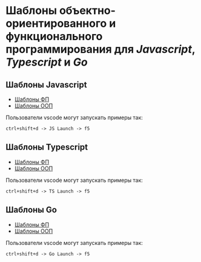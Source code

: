 # Шаблоны объектно-ориентированного и функционального программирования для **_Javascript_**, **_Typescript_** и **_Go_**

## Шаблоны **Javascript**

- [Шаблоны ФП](https://github.com/evgenylyozin/patterns/tree/master/javascript/fp-patterns)
- [Шаблоны ООП](https://github.com/evgenylyozin/patterns/tree/master/javascript/oop-patterns)

Пользователи vscode могут запускать примеры так:

```input
ctrl+shift+d -> JS Launch -> f5
```

## Шаблоны **Typescript**

- [Шаблоны ФП](https://github.com/evgenylyozin/patterns/tree/master/typescript/fp-patterns)
- [Шаблоны ООП](https://github.com/evgenylyozin/patterns/tree/master/typescript/oop-patterns)

Пользователи vscode могут запускать примеры так:

```input
ctrl+shift+d -> TS Launch -> f5
```

## Шаблоны **Go**

- [Шаблоны ФП](https://github.com/evgenylyozin/patterns/tree/master/go/fp-patterns)
- [Шаблоны ООП](https://github.com/evgenylyozin/patterns/tree/master/go/oop-patterns)

Пользователи vscode могут запускать примеры так:

```input
ctrl+shift+d -> Go Launch -> f5
```
